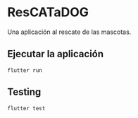 # ResCATaDOG

Una aplicación al rescate de las mascotas.

## Ejecutar la aplicación

`flutter run`

## Testing

`flutter test`